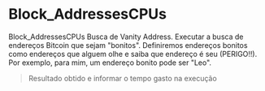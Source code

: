 # Block_AddressesCPUs
Block_AddressesCPUs
Busca de Vanity Address.
Executar a busca de endereços Bitcoin que sejam "bonitos".
Definiremos endereços bonitos como endereços que alguem olhe e saiba que endereço é seu (PERIGO!!). 
Por exemplo, para mim, um endereço bonito pode ser "Leo". 
> Resultado obtido e  informar o tempo gasto na execução
